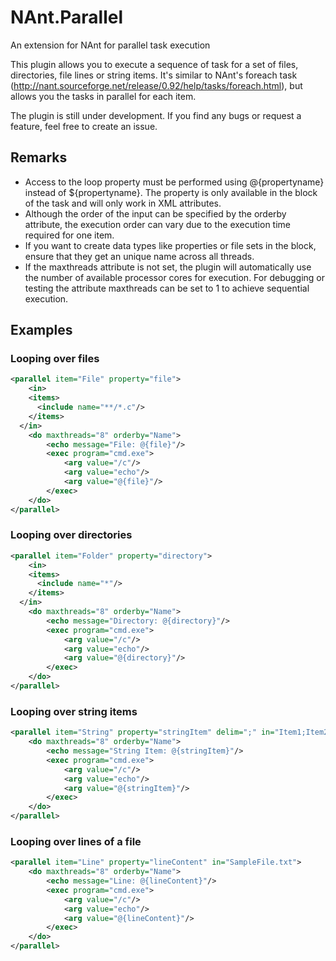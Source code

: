 # NAnt.Parallel
An extension for NAnt for parallel task execution

This plugin allows you to execute a sequence of task for a set of files, directories, file lines or string items. It's similar to NAnt's foreach task (http://nant.sourceforge.net/release/0.92/help/tasks/foreach.html), but allows you the tasks in parallel for each item.

The plugin is still under development. If you find any bugs or request a feature, feel free to create an issue.

## Remarks
* Access to the loop property must be performed using @{propertyname} instead of ${propertyname}. The property is only available in the <do> block of the task and will only work in XML attributes.
* Although  the order of the input can be specified by the orderby attribute, the execution order can vary due to the execution time required for one item.
* If you want to create data types like properties or file sets in the <do> block, ensure that they get an unique name across all threads.
* If the maxthreads attribute is not set, the plugin will automatically use the number of available processor cores for execution. For debugging or testing the attribute maxthreads can be set to 1 to achieve sequential execution.


## Examples
### Looping over files
```xml
<parallel item="File" property="file">
	<in>
    <items>
      <include name="**/*.c"/>
    </items>
  </in>
	<do maxthreads="8" orderby="Name">      
		<echo message="File: @{file}"/>
		<exec program="cmd.exe">
			<arg value="/c"/>
			<arg value="echo"/>
			<arg value="@{file}"/>
		</exec>
	</do>
</parallel>
```

### Looping over directories
```xml
<parallel item="Folder" property="directory">
	<in>
    <items>
      <include name="*"/>
    </items>
  </in>
	<do maxthreads="8" orderby="Name">      
		<echo message="Directory: @{directory}"/>
		<exec program="cmd.exe">
			<arg value="/c"/>
			<arg value="echo"/>
			<arg value="@{directory}"/>
		</exec>
	</do>
</parallel>
```

### Looping over string items
```xml
<parallel item="String" property="stringItem" delim=";" in="Item1;Item2;Item3;Item4">
	<do maxthreads="8" orderby="Name">      
		<echo message="String Item: @{stringItem}"/>
		<exec program="cmd.exe">
			<arg value="/c"/>
			<arg value="echo"/>
			<arg value="@{stringItem}"/>
		</exec>
	</do>
</parallel>
```

### Looping over lines of a file
```xml
<parallel item="Line" property="lineContent" in="SampleFile.txt">
	<do maxthreads="8" orderby="Name">      
		<echo message="Line: @{lineContent}"/>
		<exec program="cmd.exe">
			<arg value="/c"/>
			<arg value="echo"/>
			<arg value="@{lineContent}"/>
		</exec>
	</do>
</parallel>

